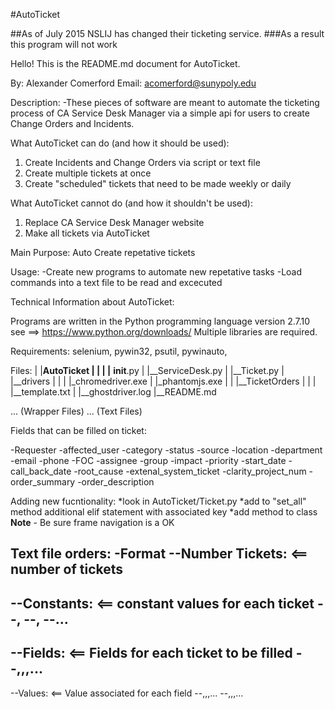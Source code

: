 #AutoTicket

##As of July 2015 NSLIJ has changed their ticketing service.
###As a result this program will not work

Hello! This is the README.md document for AutoTicket.

By: Alexander Comerford 
Email: acomerford@sunypoly.edu

Description:
-These pieces of software are meant to automate the ticketing process of CA Service Desk Manager via
 a simple api for users to create Change Orders and Incidents.

What AutoTicket can do (and how it should be used):
1. Create Incidents and Change Orders via script or text file
2. Create multiple tickets at once
3. Create "scheduled" tickets that need to be made weekly or daily

What AutoTicket cannot do (and how it shouldn't be used):
1. Replace CA Service Desk Manager website
2. Make all tickets via AutoTicket


Main Purpose: Auto Create repetative tickets

Usage:
-Create new programs to automate new repetative tasks
-Load commands into a text file to be read and excecuted

Technical Information about AutoTicket:

Programs are written in the Python programming language version 2.7.10 see ==> https://www.python.org/downloads/
Multiple libraries are required. 

Requirements: selenium, pywin32, psutil, pywinauto,


Files:
|
|__AutoTicket
| |
| |__ __init__.py
| |__ServiceDesk.py
| |__Ticket.py
|
|__drivers
| |
| |_chromedriver.exe
| |_phantomjs.exe
|
|
|__TicketOrders
| |
| |__template.txt
|
|__ghostdriver.log
|__README.md

... (Wrapper Files)
... (Text Files)


Fields that can be filled on ticket:

-Requester
-affected_user
-category
-status
-source
-location
-department
-email
-phone
-FOC
-assignee
-group
-impact
-priority
-start_date
-call_back_date
-root_cause
-extenal_system_ticket
-clarity_project_num
-order_summary
-order_description

Adding new fucntionality:
*look in AutoTicket/Ticket.py
*add to "set_all" method additional elif statement with associated key
*add method to class
**Note** - Be sure frame navigation is a OK

Text file orders:
-Format
--Number Tickets: <number>       <== number of tickets
--
--Constants:                     <== constant values for each ticket
--<field1>,<value1>
--<field2>,<value2>
--...
--
--Fields:			 <== Fields for each ticket to be filled
--<field1>,<field2>,<field3>,...
--
--Values:			 <== Value associated for each field
--<value1>,<value2>,<value3>,...
--<value1>,<value1>,<value1>,...

